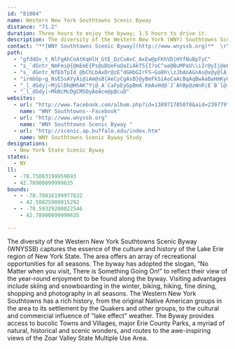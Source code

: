 ```yaml
---
id: "81004"
name: Western New York Southtowns Scenic Byway
distance: "71.2"
duration: Three hours to enjoy the byway; 1.5 hours to drive it.
description: The diversity of the Western New York (WNY) Southtowns Scenic Byway captures the essence of the culture and history of the Lake Erie region of New York State.
contact: "**[WNY Southtowns Scenic Byway](http://www.wnyssb.org)**  \r\nEmail: <byway@wnyssb.org>  \r\n[Facebook Listing](http://www.facebook.com/pages/Western-New-York-Southtowns-Scenic-Byway/138971705078)  "
path:
  - "gfddGv_t_NlFgAhCoAtKqHlH_GtE_DzCuAvC_AxEw@pFKhVD|HYfNuBpTyC"
  - "s_`dGntr_NmFmi@{@mEmE{Ps@uDUeFo@aIiAkTS{I?oC^ue@BuMPaU\\iIr@yIj@eK~Giz@~DmjBTwDx@oJzCwX|Fag@~A_Ln@uDbByFpHiQlAqDj@{Bx@kE^{CPgEBgG_@yYYsKKuGBaSMgC{@yGaC}KkBsKoEoZ"
  - "s_`dGntr_NfEbTpId_@bChLbAxDr@zE^dGHbGIrFS~GoBh\\zJbAnAGnAs@x@y@lA_B|DuGlA}@rDuAtd@gJbNyAdDK`HEbB?hFXjH|@nN`DfNxFzG`Et`@jZfJtHlH`F~pAbbAfI`FxFpCvDzAtNxD`LvApERbEF`ISvFWfXsBzGUnGL`DXzOzCxS~EfFx@zC\\dBLnKI`Gu@bIwB|H{D~IcHroAekApIgGbI{EtGeDtQeHjKoCpEw@pQ_CzHmAhX{C~_@yE|F_@~MSjLRvf@dC|IRzLK~Ns@~JeA~GgAj]uK`EmCvCwA`BcA`GqElSoNjJ{Kli@kj@xCoCbW{WfTkXx@sA|HoJ`GyIrXm]pn@uz@jKiLnLgLfLoHhJwDrKoCvPyBtZkA~HA|DSjQQ`XsAvOQlKsArWiHxDkB|GmCvHeEdIiDv|@cd@hSuJz\\oQ~R{JjJmC|C_@vIL^qU"
  - "irmbGp~g_NsESsAYyAi@iAm@sB{AeCyCgAsB}@yBeFkSiAoCaAcBqAqBwAaBaHmKyCeDyEmDel@{`@yBkA_Cm@mCS}GR_j@r^oERkM_DqE_@a\\~CaY~KeVvQsCzCsF~AkCm@cDmEiGyGeTuDsJy@wH~B}GfHgFRcA^iAt@kJdMmElIcBzBkAx@gB~@oBrA{M`MmD`FqEnJcAxC}E`QQ^gAhAyJ~HyBdCqBnCcDpGcBlCgFfH_UxG{IzBmF`IwIzOsAzAoIlH}@dAg@dAwA`Fk@lAoCzD_K|GeOnEsCrAmCzBsIrKsAdAsAd@iQnCuPvBm@Pi@\\aOdN{MtMy@fAc@~@oAzFi@~AiC~Ec@DyW`IuH`DsF~CcCfB}@lAk@dAgIzQw@`Aw@f@mvAlJeNzEeZlLoXfNmd@jT}KvFsEnB_NrFgUfIgTlF_DdAaHtCoE~BsAjAk[rYoO`OoE~DcInIcNfNkF`GoBlDyDgEwAmBwFeL_CoFs@mAsG{GaHmKeEeHqBgFoAoE_AsFg@{DQkCMoGK{VM{G]yBQm@cAqBi@m@}BqA{BO_CC{|Ap@wf@jCg^nCiMzBkAJqDBg\\sDwHqAmDSqp@p@aKW}PeAiC_@_NgCgZcImV_GuBSuFEoN?"
  - "_l_dGdy|~MjGlDh@HhAK^Yj@_A`CaFpEyGpBmA`KmAvHd@`J`AhBp@zWnR|E`B`l@~a@pU`OjCtArDrAfw@|\\bDtFd@hA~Jf`@r@baAd@rYTrBNjCbAtHNf@NhB?bF_@|d@r@rA`AT`B{AbCsAnAe@xCWfFHzZ`AfBLfa@zKzHP|F?pHyBzA?vEpBbRtJhDxArAf@|Dp@rAf@rArAlE~FzBtB`B|@nCl@h@VfFpInAnA|@`@rC^dAGt[uKzI_HdBy@dq@wRfDq@rDYzbBtA~@V|@v@hG|Jt@p@v@LrH`@zFv@x@AjEu@rBDvAh@tItEdA^TArOyHrC_ClIyCxRuD`I?~@SvBcDtAuAvBeBlAm@p@_AXy@l@sD\\kD`@_BrFqH|DeGbBuCjJoQrEmGbE_Fr@YlE?j@WX[Rq@HgAJ{HLqBj@gC|FgLbBuChA_BZMpEk@|Bs@zA_AjFgEnAyAlAkB|AyCvKwRbAmAtAiA|Ai@lEk@vIgBzWyGnASrCKvKdAlEKvIeAxMaC~Bs@bCYbDYbLKzC_@|Bs@|FsCjKgEbEeArPkCxDgAxAs@vByArBwBnP}R~CyBbDiA|C]zHDlk@rAbBEbBS|Ds@fJ{BbEiAnAi@`CoBpKeOxA}Aj@SlAY~Mg@`IeAhBGxEbBbOvHnS`L|ATbQ?lp@d@tvAD`REr[FdcAjBEzO_@fl@Cd^Yjs@_@jg@sBlpB"
  - "_l_dGdy|~MkNcMcDgCMSOyAeAce@pBcuD"
websites:
  - url: "http://www.facebook.com/album.php?id=138971705078&aid=239779"
    name: "WNY Southtowns--Facebook"
  - url: "http://www.wnyssb.org"
    name: "WNY Southtowns Scenic Byway "
  - url: "http://scenic.ap.buffalo.edu/index.htm"
    name: WNY Southtowns Scenic Byway Study
designations:
  - New York State Scenic Byway
states:
  - NY
ll:
  - -78.75083199959693
  - 42.78900099999635
bounds:
  - - -78.78816199977632
    - 42.50825900015292
  - - -78.59329200022546
    - 42.78900099999635

---
```


The diversity of the Western New York Southtowns Scenic Byway (WNYSSB) captures the essence of the culture and history of the Lake Erie region of New York State. The area offers an array of recreational opportunities for all seasons. The byway has adopted the slogan, “No Matter when you visit, There is Something Going On!” to reflect their view of the year-round enjoyment to be found along the byway.
Visiting advantages include skiing and snowboarding in the winter, biking, hiking, fine dining, shopping and photography in all seasons. The Western New York Southtowns has a rich history, from the original Native American groups in the area to its settlement by the Quakers and other groups, to the cultural and commercial influence of "lake effect" weather. The Byway provides access to bucolic Towns and Villages, major Erie County Parks, a myriad of natural, historical and scenic wonders, and routes to the awe-inspiring views of the Zoar Valley State Multiple Use Area.
